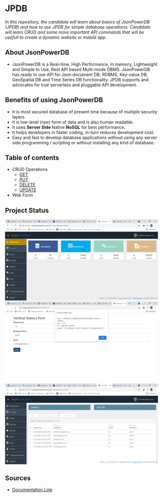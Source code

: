 # JPDB
*In this repository, the candidate will learn about basics of JsonPowerDB (JPDB) and how to use JPDB for simple database operations. Candidate will learn CRUD and some more important API commands that will be usefull to create a dynamic website or mobile app.*

## About JsonPowerDB
* JsonPowerDB is a Real-time, High Performance, In memory, Lightweight and Simple to Use, Rest API based Multi-mode DBMS. JsonPowerDB has ready to use API for Json document DB, RDBMS, Key-value DB, GeoSpatial DB and Time Series DB functionality. JPDB supports and advocates for true serverless and pluggable API development.

## Benefits of using JsonPowerDB
*  It is most secured database of present time because of multiple security layers.
*  It is low-level (raw) form of data and is also human readable.
*  It uses **Server Side** Native **NoSQL** for best performance.
*  It helps developers in faster coding, in-turn reduces development cost.
*  Easy and fast to develop database applications without using any server side programming / scripting or without installing any kind of database.

## Table of contents
*  CRUD Operations
   * <a href= "https://github.com/Sneha2351/JPDB_Web_Form/blob/main/All%20screenshots/JPDB%206.jpeg">GET</a>
   * <a href= "https://github.com/Sneha2351/JPDB_Web_Form/blob/main/All%20screenshots/JPDB%205.jpeg">PUT</a>
   * <a href= "https://github.com/Sneha2351/JPDB/blob/main/Screenshots/DELETE.png">DELETE</a>
   * <a href= "https://github.com/Sneha2351/JPDB_Web_Form/blob/main/All%20screenshots/JPDB%208.jpeg">UPDATE</a>
*  Web Form

## Project Status
<img src= "https://github.com/Sneha2351/JPDB_Web_Form/blob/main/All%20screenshots/JPDB%201.jpeg">
<img src= "https://github.com/Sneha2351/JPDB_Web_Form/blob/main/All%20screenshots/JPDB%204.jpeg">
<img src= "https://github.com/Sneha2351/JPDB_Web_Form/blob/main/All%20screenshots/JPDB%202.jpeg">

## Sources
* <a href= "http://login2explore.com/jpdb/docs.html">Documentation Link</a>
